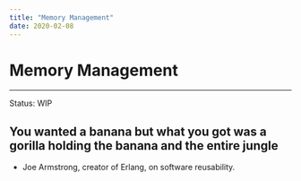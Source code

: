 ```yaml
---
title: "Memory Management"
date: 2020-02-08
---
```


# Memory Management
---
Status: WIP

## You wanted a banana but what you got was a gorilla holding the banana and the entire jungle

- Joe Armstrong, creator of Erlang, on software reusability.

